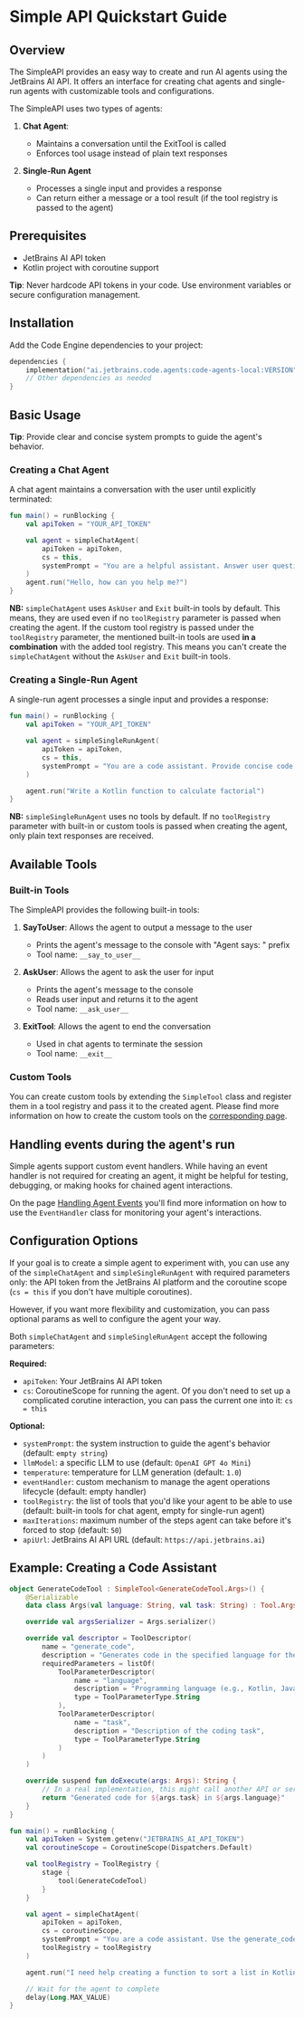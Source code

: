 # Simple API Quickstart Guide

## Overview

The SimpleAPI provides an easy way to create and run AI agents using the JetBrains AI API. It offers an
interface for creating chat agents and single-run agents with customizable tools and configurations.

The SimpleAPI uses two types of agents:

1. **Chat Agent**:
    - Maintains a conversation until the ExitTool is called
    - Enforces tool usage instead of plain text responses

2. **Single-Run Agent**
    - Processes a single input and provides a response
    - Can return either a message or a tool result (if the tool registry is passed to the agent)

## Prerequisites

- JetBrains AI API token
- Kotlin project with coroutine support

**Tip**: Never hardcode API tokens in your code. Use environment variables or secure configuration
management.

## Installation

Add the Code Engine dependencies to your project:

```kotlin
dependencies {
    implementation("ai.jetbrains.code.agents:code-agents-local:VERSION")
    // Other dependencies as needed
}
```

## Basic Usage

**Tip**: Provide clear and concise system prompts to guide the agent's behavior.

### Creating a Chat Agent

A chat agent maintains a conversation with the user until explicitly terminated:

```kotlin
fun main() = runBlocking {
    val apiToken = "YOUR_API_TOKEN"

    val agent = simpleChatAgent(
        apiToken = apiToken,
        cs = this,
        systemPrompt = "You are a helpful assistant. Answer user questions concisely."
    )
    agent.run("Hello, how can you help me?")
}
```

**NB:** `simpleChatAgent` uses `AskUser` and `Exit` built-in tools by default. This means, they are used even if no
`toolRegistry` parameter is passed when creating the
agent. If the custom tool registry is passed under the `toolRegistry` parameter, the mentioned built-in tools are
used **in a combination** with the added tool registry. This means you can't create the `simpleChatAgent` without the
`AskUser` and `Exit` built-in tools.

### Creating a Single-Run Agent

A single-run agent processes a single input and provides a response:

```kotlin
fun main() = runBlocking {
    val apiToken = "YOUR_API_TOKEN"

    val agent = simpleSingleRunAgent(
        apiToken = apiToken,
        cs = this,
        systemPrompt = "You are a code assistant. Provide concise code examples."
    )

    agent.run("Write a Kotlin function to calculate factorial")
}
```

**NB:** `simpleSingleRunAgent` uses no tools by default. If no `toolRegistry` parameter with built-in or custom tools is
passed when creating the agent, only plain text responses are received.

## Available Tools

### Built-in Tools

The SimpleAPI provides the following built-in tools:

1. **SayToUser**: Allows the agent to output a message to the user
    - Prints the agent's message to the console with "Agent says: " prefix
    - Tool name: `__say_to_user__`

2. **AskUser**: Allows the agent to ask the user for input
    - Prints the agent's message to the console
    - Reads user input and returns it to the agent
    - Tool name: `__ask_user__`

3. **ExitTool**: Allows the agent to end the conversation
    - Used in chat agents to terminate the session
    - Tool name: `__exit__`

### Custom Tools

You can create custom tools by extending the `SimpleTool` class and register them in a tool registry and pass it to the
created agent. Please find more information on how to create the custom tools on
the [corresponding page](customTool.md).

## Handling events during the agent's run

Simple agents support custom event handlers. While having an event handler is not required for creating an agent, it
might be helpful for testing, debugging, or making hooks for chained agent interactions.

On the page [Handling Agent Events](eventHandler.md) you'll find more information on how to use the `EventHandler` class
for monitoring your agent's
interactions.

## Configuration Options

If your goal is to create a simple agent to experiment with, you can use any of the  `simpleChatAgent` and
`simpleSingleRunAgent` with required parameters only: the API token from the JetBrains AI platform and the coroutine
scope (`cs = this` if you don't have multiple coroutines).

However, if you want more flexibility and customization, you can pass optional params as well to configure the agent
your way.

Both `simpleChatAgent` and `simpleSingleRunAgent` accept the following parameters:

**Required:**

- `apiToken`: Your JetBrains AI API token
- `cs`: CoroutineScope for running the agent. Of you don't need to set up a complicated corutine interaction, you can
  pass the current one into it: `cs = this`

**Optional:**

- `systemPrompt`: the system instruction to guide the agent's behavior (default: `empty string`)
- `llmModel`: a specific LLM to use (default: `OpenAI GPT 4o Mini`)
- `temperature`: temperature for LLM generation (default: `1.0`)
- `eventHandler`: custom mechanism to manage the agent operations lifecycle (default: empty handler)
- `toolRegistry`: the list of tools that you'd like your agent to be able to use (default: built-in tools for chat
  agent, empty for single-run agent)
- `maxIterations`: maximum number of the steps agent can take before it's forced to stop (default: `50`)
- `apiUrl`: JetBrains AI API URL (default: `https://api.jetbrains.ai`)

## Example: Creating a Code Assistant

```kotlin
object GenerateCodeTool : SimpleTool<GenerateCodeTool.Args>() {
    @Serializable
    data class Args(val language: String, val task: String) : Tool.Args

    override val argsSerializer = Args.serializer()

    override val descriptor = ToolDescriptor(
        name = "generate_code",
        description = "Generates code in the specified language for the given task",
        requiredParameters = listOf(
            ToolParameterDescriptor(
                name = "language",
                description = "Programming language (e.g., Kotlin, Java, Python)",
                type = ToolParameterType.String
            ),
            ToolParameterDescriptor(
                name = "task",
                description = "Description of the coding task",
                type = ToolParameterType.String
            )
        )
    )

    override suspend fun doExecute(args: Args): String {
        // In a real implementation, this might call another API or service
        return "Generated code for ${args.task} in ${args.language}"
    }
}

fun main() = runBlocking {
    val apiToken = System.getenv("JETBRAINS_AI_API_TOKEN")
    val coroutineScope = CoroutineScope(Dispatchers.Default)

    val toolRegistry = ToolRegistry {
        stage {
            tool(GenerateCodeTool)
        }
    }

    val agent = simpleChatAgent(
        apiToken = apiToken,
        cs = coroutineScope,
        systemPrompt = "You are a code assistant. Use the generate_code tool to create code examples.",
        toolRegistry = toolRegistry
    )

    agent.run("I need help creating a function to sort a list in Kotlin")

    // Wait for the agent to complete
    delay(Long.MAX_VALUE)
}
```